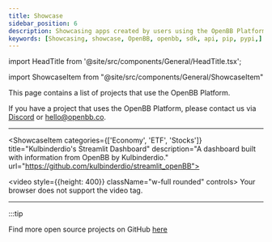 ```yaml
---
title: Showcase
sidebar_position: 6
description: Showcasing apps created by users using the OpenBB Platform
keywords: [Showcasing, showcase, OpenBB, openbb, sdk, api, pip, pypi,]
---
```


import HeadTitle from '@site/src/components/General/HeadTitle.tsx';

<HeadTitle title="Showcase - Platform | OpenBB Docs" />

import ShowcaseItem from "@site/src/components/General/ShowcaseItem"

This page contains a list of projects that use the OpenBB Platform.

If you have a project that uses the OpenBB Platform, please contact us via [Discord](https://discord.com/invite/Up2QGbMKHY) or [hello@openbb.co](mailto:hello@openbb.co).

---

<ShowcaseItem
categories={['Economy', 'ETF', 'Stocks']}
title="Kulbinderdio's Streamlit Dashboard"
description="A dashboard built with information from OpenBB by Kulbinderdio."
url="https://github.com/kulbinderdio/streamlit_openBB">

<video style={{height: 400}} className="w-full rounded" controls>
  <source src="https://user-images.githubusercontent.com/4700433/205459912-9c9a10ac-50ce-42e3-8bf1-ad2e5a64b2a1.mp4" type="video/mp4" />
Your browser does not support the video tag.
</video>
</ShowcaseItem>

---

:::tip

Find more open source projects on GitHub [here](https://github.com/search?q=topic:openbb&type=Repositories&l=&l=)
